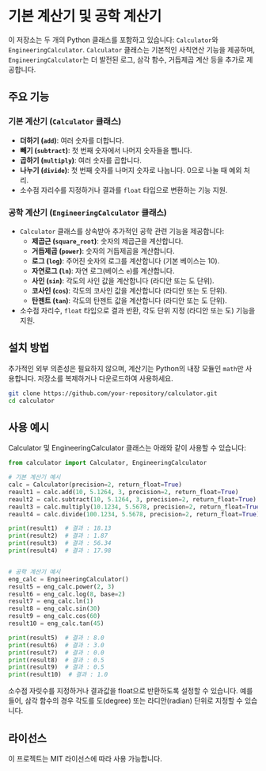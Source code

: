 # 기본 계산기 및 공학 계산기

이 저장소는 두 개의 Python 클래스를 포함하고 있습니다: `Calculator`와 `EngineeringCalculator`. `Calculator` 클래스는 기본적인 사칙연산 기능을 제공하며, `EngineeringCalculator`는 더 발전된 로그, 삼각 함수, 거듭제곱 계산 등을 추가로 제공합니다.

## 주요 기능

### 기본 계산기 (`Calculator` 클래스)
- **더하기 (`add`)**: 여러 숫자를 더합니다.
- **빼기 (`subtract`)**: 첫 번째 숫자에서 나머지 숫자들을 뺍니다.
- **곱하기 (`multiply`)**: 여러 숫자를 곱합니다.
- **나누기 (`divide`)**: 첫 번째 숫자를 나머지 숫자로 나눕니다. 0으로 나눌 때 예외 처리.
- 소수점 자리수를 지정하거나 결과를 `float` 타입으로 변환하는 기능 지원.

### 공학 계산기 (`EngineeringCalculator` 클래스)
- `Calculator` 클래스를 상속받아 추가적인 공학 관련 기능을 제공합니다:
  - **제곱근 (`square_root`)**: 숫자의 제곱근을 계산합니다.
  - **거듭제곱 (`power`)**: 숫자의 거듭제곱을 계산합니다.
  - **로그 (`log`)**: 주어진 숫자의 로그를 계산합니다 (기본 베이스는 10).
  - **자연로그 (`ln`)**: 자연 로그(베이스 `e`)를 계산합니다.
  - **사인 (`sin`)**: 각도의 사인 값을 계산합니다 (라디안 또는 도 단위).
  - **코사인 (`cos`)**: 각도의 코사인 값을 계산합니다 (라디안 또는 도 단위).
  - **탄젠트 (`tan`)**: 각도의 탄젠트 값을 계산합니다 (라디안 또는 도 단위).
- 소수점 자리수, `float` 타입으로 결과 반환, 각도 단위 지정 (라디안 또는 도) 기능을 지원.

## 설치 방법

추가적인 외부 의존성은 필요하지 않으며, 계산기는 Python의 내장 모듈인 `math`만 사용합니다. 저장소를 복제하거나 다운로드하여 사용하세요.

```bash
git clone https://github.com/your-repository/calculator.git
cd calculator
```

## 사용 예시
Calculator 및 EngineeringCalculator 클래스는 아래와 같이 사용할 수 있습니다:

```python
from calculator import Calculator, EngineeringCalculator

# 기본 계산기 예시
calc = Calculator(precision=2, return_float=True)
reault1 = calc.add(10, 5.1264, 3, precision=2, return_float=True) 
reault2 = calc.subtract(10, 5.1264, 3, precision=2, return_float=True)
reault3 = calc.multiply(10.1234, 5.5678, precision=2, return_float=True)
reault4 = calc.divide(100.1234, 5.5678, precision=2, return_float=True)

print(result1)  # 결과 : 18.13
print(result2)  # 결과 : 1.87
print(result3)  # 결과 : 56.34
print(result4)  # 결과 : 17.98


# 공학 계산기 예시
eng_calc = EngineeringCalculator()
result5 = eng_calc.power(2, 3)
result6 = eng_calc.log(8, base=2)
result7 = eng_calc.ln(1)
result8 = eng_calc.sin(30)
result9 = eng_calc.cos(60)
result10 = eng_calc.tan(45)

print(result5)  # 결과 : 8.0
print(result6)  # 결과 : 3.0
print(result7)  # 결과 : 0.0
print(result8)  # 결과 : 0.5
print(result9)  # 결과 : 0.5
print(result10)  # 결과 : 1.0
```
소수점 자릿수를 지정하거나 결과값을 float으로 반환하도록 설정할 수 있습니다. 예를 들어, 삼각 함수의 경우 각도를 도(degree) 또는 라디안(radian) 단위로 지정할 수 있습니다.

## 라이선스
이 프로젝트는 MIT 라이선스에 따라 사용 가능합니다.

